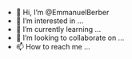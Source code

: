 - 👋 Hi, I’m @EmmanuelBerber
- 👀 I’m interested in ...
- 🌱 I’m currently learning ...
- 💞️ I’m looking to collaborate on ...
- 📫 How to reach me ...

<!---
EmmanuelBerber/EmmanuelBerber is a ✨ special ✨ repository because its `README.md` (this file) appears on your GitHub profile.
You can click the Preview link to take a look at your changes.
--->
